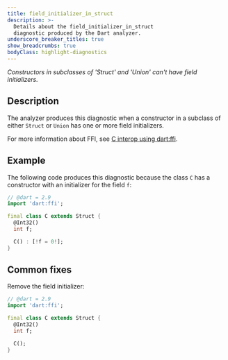 ```yaml
---
title: field_initializer_in_struct
description: >-
  Details about the field_initializer_in_struct
  diagnostic produced by the Dart analyzer.
underscore_breaker_titles: true
show_breadcrumbs: true
bodyClass: highlight-diagnostics
---
```


_Constructors in subclasses of 'Struct' and 'Union' can't have field
initializers._

## Description

The analyzer produces this diagnostic when a constructor in a subclass of
either `Struct` or `Union` has one or more field initializers.

For more information about FFI, see [C interop using dart:ffi][ffi].

## Example

The following code produces this diagnostic because the class `C` has a
constructor with an initializer for the field `f`:

```dart
// @dart = 2.9
import 'dart:ffi';

final class C extends Struct {
  @Int32()
  int f;

  C() : [!f = 0!];
}
```

## Common fixes

Remove the field initializer:

```dart
// @dart = 2.9
import 'dart:ffi';

final class C extends Struct {
  @Int32()
  int f;

  C();
}
```

[ffi]: /interop/c-interop

